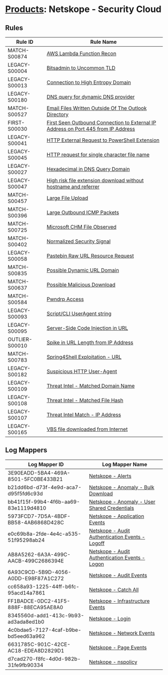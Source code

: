 # [Products](README.md): Netskope - Security Cloud

## Rules

|Rule ID|Rule Name|
|----|----|
|MATCH-S00874|[AWS Lambda Function Recon](../rules/MATCH-S00874.md)|
|LEGACY-S00004|[Bitsadmin to Uncommon TLD](../rules/LEGACY-S00004.md)|
|LEGACY-S00013|[Connection to High Entropy Domain](../rules/LEGACY-S00013.md)|
|LEGACY-S00180|[DNS query for dynamic DNS provider](../rules/LEGACY-S00180.md)|
|MATCH-S00527|[Email Files Written Outside Of The Outlook Directory](../rules/MATCH-S00527.md)|
|FIRST-S00030|[First Seen Outbound Connection to External IP Address on Port 445 from IP Address](../rules/FIRST-S00030.md)|
|LEGACY-S00041|[HTTP External Request to PowerShell Extension](../rules/LEGACY-S00041.md)|
|LEGACY-S00045|[HTTP request for single character file name](../rules/LEGACY-S00045.md)|
|LEGACY-S00027|[Hexadecimal in DNS Query Domain](../rules/LEGACY-S00027.md)|
|LEGACY-S00047|[High risk file extension download without hostname and referrer](../rules/LEGACY-S00047.md)|
|MATCH-S00457|[Large File Upload](../rules/MATCH-S00457.md)|
|MATCH-S00396|[Large Outbound ICMP Packets](../rules/MATCH-S00396.md)|
|MATCH-S00725|[Microsoft CHM File Observed](../rules/MATCH-S00725.md)|
|MATCH-S00402|[Normalized Security Signal](../rules/MATCH-S00402.md)|
|LEGACY-S00058|[Pastebin Raw URL Resource Request](../rules/LEGACY-S00058.md)|
|MATCH-S00835|[Possible Dynamic URL Domain](../rules/MATCH-S00835.md)|
|MATCH-S00637|[Possible Malicious Download](../rules/MATCH-S00637.md)|
|MATCH-S00584|[Pwndrp Access](../rules/MATCH-S00584.md)|
|LEGACY-S00093|[Script/CLI UserAgent string](../rules/LEGACY-S00093.md)|
|LEGACY-S00095|[Server-Side Code Injection in URL](../rules/LEGACY-S00095.md)|
|OUTLIER-S00010|[Spike in URL Length from IP Address](../rules/OUTLIER-S00010.md)|
|MATCH-S00783|[Spring4Shell Exploitation - URL](../rules/MATCH-S00783.md)|
|LEGACY-S00182|[Suspicious HTTP User-Agent](../rules/LEGACY-S00182.md)|
|LEGACY-S00109|[Threat Intel - Matched Domain Name](../rules/LEGACY-S00109.md)|
|LEGACY-S00108|[Threat Intel - Matched File Hash](../rules/LEGACY-S00108.md)|
|LEGACY-S00107|[Threat Intel Match - IP Address](../rules/LEGACY-S00107.md)|
|LEGACY-S00165|[VBS file downloaded from Internet](../rules/LEGACY-S00165.md)|


## Log Mappers

|Log Mapper ID|Log Mapper Name|
|----|----|
|3E90EADD-5BA4-469A-8501-5FC0BE433B21|[Netskope - Alerts](../mappings/3E90EADD-5BA4-469A-8501-5FC0BE433B21.md)|
|b21dd6bd-d73f-4e9d-aca7-d95f5fd6c93d|[Netskope - Anomaly - Bulk Download](../mappings/b21dd6bd-d73f-4e9d-aca7-d95f5fd6c93d.md)|
|bb41f15f-99b4-4f6b-aa69-83e1119d4810|[Netskope - Anomaly - User Shared Credentials](../mappings/bb41f15f-99b4-4f6b-aa69-83e1119d4810.md)|
|5973FCD7-7D5A-4BDF-BB58-4AB6868D428C|[Netskope - Application Events](../mappings/5973FCD7-7D5A-4BDF-BB58-4AB6868D428C.md)|
|e0c69b8a-2fde-4e4c-a535-51f95298ab24|[Netskope - Audit Authentication Events - Logoff](../mappings/e0c69b8a-2fde-4e4c-a535-51f95298ab24.md)|
|AB8A5262-6A3A-499C-AACB-499C2686394E|[Netskope - Audit Authentication Events - Logon](../mappings/AB8A5262-6A3A-499C-AACB-499C2686394E.md)|
|6A93C9CD-5B9D-4056-A0DD-E98F87A1C272|[Netskope - Audit Events](../mappings/6A93C9CD-5B9D-4056-A0DD-E98F87A1C272.md)|
|cc658a93-1225-44ff-b6fc-95acd14a7861|[Netskope - Catch All](../mappings/cc658a93-1225-44ff-b6fc-95acd14a7861.md)|
|FF1BADCE-0DC2-41F5-888F-88ECA95AE8A0|[Netskope - Infrastructure Events](../mappings/FF1BADCE-0DC2-41F5-888F-88ECA95AE8A0.md)|
|8345560d-add1-413c-9b93-ad3ada8ed1b0|[Netskope - Login](../mappings/8345560d-add1-413c-9b93-ad3ada8ed1b0.md)|
|4c0bdae5-7127-4caf-b9be-bd5eed63a962|[Netskope - Network Events](../mappings/4c0bdae5-7127-4caf-b9be-bd5eed63a962.md)|
|6631785C-901C-42CE-AC18-EDEA8D2829D1|[Netskope - Page Events](../mappings/6631785C-901C-42CE-AC18-EDEA8D2829D1.md)|
|d7cad270-f8fc-4d0d-982b-31fe9fb90334|[Netskope - nspolicy](../mappings/d7cad270-f8fc-4d0d-982b-31fe9fb90334.md)|


